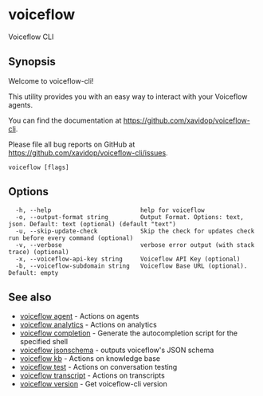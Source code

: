 # voiceflow

Voiceflow CLI

## Synopsis

Welcome to voiceflow-cli!

This utility provides you with an easy way to interact
with your Voiceflow agents.

You can find the documentation at https://github.com/xavidop/voiceflow-cli.

Please file all bug reports on GitHub at https://github.com/xavidop/voiceflow-cli/issues.

```
voiceflow [flags]
```

## Options

```
  -h, --help                         help for voiceflow
  -o, --output-format string         Output Format. Options: text, json. Default: text (optional) (default "text")
  -u, --skip-update-check            Skip the check for updates check run before every command (optional)
  -v, --verbose                      verbose error output (with stack trace) (optional)
  -x, --voiceflow-api-key string     Voiceflow API Key (optional)
  -b, --voiceflow-subdomain string   Voiceflow Base URL (optional). Default: empty
```

## See also

* [voiceflow agent](/cmd/voiceflow_agent/)	 - Actions on agents
* [voiceflow analytics](/cmd/voiceflow_analytics/)	 - Actions on analytics
* [voiceflow completion](/cmd/voiceflow_completion/)	 - Generate the autocompletion script for the specified shell
* [voiceflow jsonschema](/cmd/voiceflow_jsonschema/)	 - outputs voiceflow's JSON schema
* [voiceflow kb](/cmd/voiceflow_kb/)	 - Actions on knowledge base
* [voiceflow test](/cmd/voiceflow_test/)	 - Actions on conversation testing
* [voiceflow transcript](/cmd/voiceflow_transcript/)	 - Actions on transcripts
* [voiceflow version](/cmd/voiceflow_version/)	 - Get voiceflow-cli version

